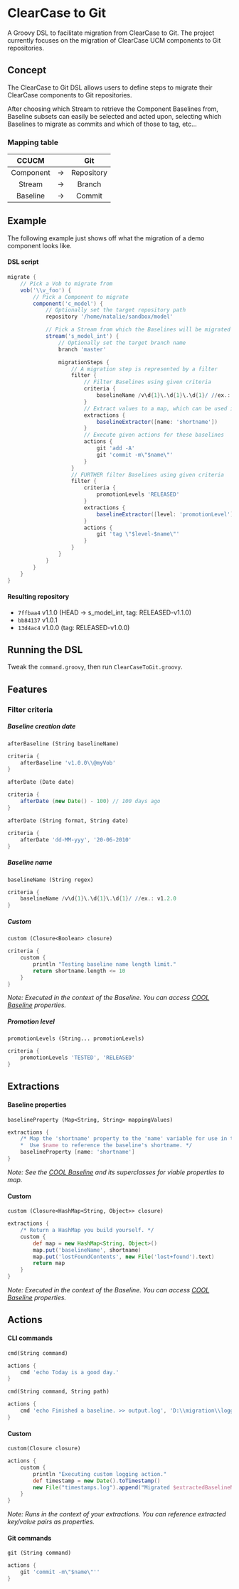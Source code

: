 # ClearCase to Git
A Groovy DSL to facilitate migration from ClearCase to Git. The project currently focuses on the migration of ClearCase UCM components to Git repositories. 
## Concept
The ClearCase to Git DSL allows users to define steps to migrate their ClearCase components to Git repositories. 

After choosing which Stream to retrieve the Component Baselines from, Baseline subsets can easily be selected and acted upon, selecting which Baselines to migrate as commits and which of those to tag, etc...

### Mapping table

| CCUCM         |   | Git        	|
|:-------------:|:-:|:-------------:|
| Component 	|-> | Repository 	|
| Stream    	|-> | Branch     	|
| Baseline  	|-> | Commit      	|

## Example
The following example just shows off what the migration of a demo component looks like.
#### DSL script
```groovy
migrate {
	// Pick a Vob to migrate from
    vob('\\v_foo') {
    	// Pick a Component to migrate
        component('c_model') {
            // Optionally set the target repository path
            repository '/home/natalie/sandbox/model'

        	// Pick a Stream from which the Baselines will be migrated
            stream('s_model_int') {
                // Optionally set the target branch name 
                branch 'master'

                migrationSteps {
                	// A migration step is represented by a filter
                    filter {
                    	// Filter Baselines using given criteria
                        criteria {
                            baselineName /v\d{1}\.\d{1}\.\d{1}/ //ex.: v1.2.0
                        }
                        // Extract values to a map, which can be used in the actions
                        extractions {
                            baselineExtractor([name: 'shortname'])
                        }
                        // Execute given actions for these baselines
                        actions {
                            git 'add -A'
                            git 'commit -m\"$name\"'
                        }
                    }
                    // FURTHER filter Baselines using given criteria
                    filter {
                        criteria {
                            promotionLevels 'RELEASED'
                        }
                        extractions {
                            baselineExtractor([level: 'promotionLevel'])
                        }
                        actions {
                            git 'tag \"$level-$name\"'
                        }
                    }
                }
            }
        }
    }
}
```
#### Resulting repository
* `7ffbaa4` v1.1.0 (HEAD -> s_model_int, tag: RELEASED-v1.1.0) 
* `bb84137` v1.0.1
* `13d4ac4` v1.0.0 (tag: RELEASED-v1.0.0)

## Running the DSL
Tweak the `command.groovy`, then run `ClearCaseToGit.groovy`.

## Features
### Filter criteria
##### Baseline creation date
`afterBaseline (String baselineName)`
```groovy
criteria {
    afterBaseline 'v1.0.0\\@myVob'
}
```
`afterDate (Date date)`
```groovy
criteria {
    afterDate (new Date() - 100) // 100 days ago
}
```
`afterDate (String format, String date)`
```groovy
criteria {
    afterDate 'dd-MM-yyy', '20-06-2010'
}
```
##### Baseline name
`baselineName (String regex)`
```groovy
criteria {
    baselineName /v\d{1}\.\d{1}\.\d{1}/ //ex.: v1.2.0
}
```
##### Custom
`custom (Closure<Boolean> closure)`
```groovy
criteria {
    custom {
        println "Testing baseline name length limit."
		return shortname.length <= 10
    }
}
```
*Note: Executed in the context of the Baseline. You can access [COOL Baseline](https://github.com/Praqma/cool/blob/master/src/main/java/net/praqma/clearcase/ucm/entities/Baseline.java) properties.*
##### Promotion level
`promotionLevels (String... promotionLevels)`
```groovy
criteria {
    promotionLevels 'TESTED', 'RELEASED'
}
```
## Extractions
#### Baseline properties
`baselineProperty (Map<String, String> mappingValues)`
```groovy
extractions {
    /* Map the 'shortname' property to the 'name' variable for use in the Actions.
    *  Use $name to reference the baseline's shortname. */
    baselineProperty [name: 'shortname']
}
```
*Note: See the [COOL Baseline](https://github.com/Praqma/cool/blob/master/src/main/java/net/praqma/clearcase/ucm/entities/Baseline.java) and its superclasses for viable properties to map.*
#### Custom
`custom (Closure<HashMap<String, Object>> closure)`
```groovy
extractions {
    /* Return a HashMap you build yourself. */
    custom {
        def map = new HashMap<String, Object>()
		map.put('baselineName', shortname)
		map.put('lostFoundContents', new File('lost+found').text)
		return map
    }
}
```
*Note: Executed in the context of the Baseline. You can access [COOL Baseline](https://github.com/Praqma/cool/blob/master/src/main/java/net/praqma/clearcase/ucm/entities/Baseline.java) properties.*
## Actions
#### CLI commands
`cmd(String command)`
```groovy
actions {
    cmd 'echo Today is a good day.'
}
```
`cmd(String command, String path)`
```groovy
actions {
    cmd 'echo Finished a baseline. >> output.log', 'D:\\migration\\logging'
}
```
#### Custom
`custom(Closure closure)`
```groovy
actions {
    custom {
	    println "Executing custom logging action."
	    def timestamp = new Date().toTimestamp()
	    new File("timestamps.log").append("Migrated $extractedBaselineName at $timestamp.\n")
	}
}
```
*Note: Runs in the context of your extractions. You can reference extracted key/value pairs as properties.*

#### Git commands
`git (String command)`
```groovy
actions {
    git 'commit -m\"$name\"''
}
```
